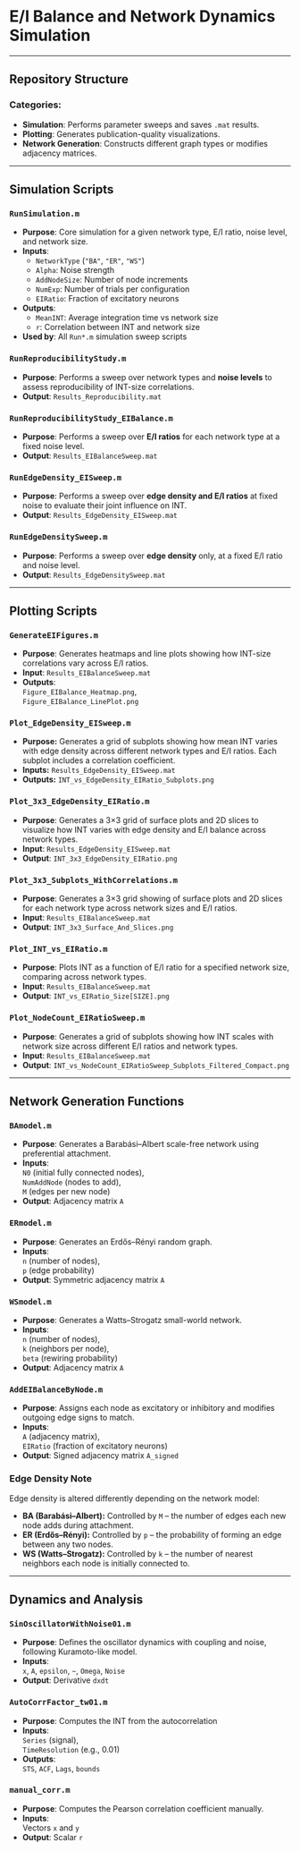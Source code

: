 # E/I Balance and Network Dynamics Simulation

---

## Repository Structure

### Categories:
- **Simulation**: Performs parameter sweeps and saves `.mat` results.
- **Plotting**: Generates publication-quality visualizations.
- **Network Generation**: Constructs different graph types or modifies adjacency matrices.

---

## Simulation Scripts

### `RunSimulation.m`
- **Purpose**: Core simulation for a given network type, E/I ratio, noise level, and network size.
- **Inputs**:
  - `NetworkType` (`"BA"`, `"ER"`, `"WS"`)
  - `Alpha`: Noise strength
  - `AddNodeSize`: Number of node increments
  - `NumExp`: Number of trials per configuration
  - `EIRatio`: Fraction of excitatory neurons
- **Outputs**:
  - `MeanINT`: Average integration time vs network size
  - `r`: Correlation between INT and network size
- **Used by**: All `Run*.m` simulation sweep scripts

### `RunReproducibilityStudy.m`
- **Purpose**: Performs a sweep over network types and **noise levels** to assess reproducibility of INT-size correlations.
- **Output**: `Results_Reproducibility.mat`

### `RunReproducibilityStudy_EIBalance.m`
- **Purpose**: Performs a sweep over **E/I ratios** for each network type at a fixed noise level.
- **Output**: `Results_EIBalanceSweep.mat`

### `RunEdgeDensity_EISweep.m`
- **Purpose**: Performs a sweep over **edge density and E/I ratios** at fixed noise to evaluate their joint influence on INT.
- **Output**: `Results_EdgeDensity_EISweep.mat`

### `RunEdgeDensitySweep.m`
- **Purpose**: Performs a sweep over **edge density** only, at a fixed E/I ratio and noise level.
- **Output**: `Results_EdgeDensitySweep.mat`

---

## Plotting Scripts

### `GenerateEIFigures.m`
- **Purpose**: Generates heatmaps and line plots showing how INT-size correlations vary across E/I ratios.
- **Input**: `Results_EIBalanceSweep.mat`
- **Outputs**:  
  `Figure_EIBalance_Heatmap.png`,  
  `Figure_EIBalance_LinePlot.png`

### `Plot_EdgeDensity_EISweep.m`  
- **Purpose:**  Generates a grid of subplots showing how mean INT varies with edge density across different network types and E/I ratios. Each subplot includes a correlation coefficient.
- **Inputs:** `Results_EdgeDensity_EISweep.mat`
- **Outputs:**  `INT_vs_EdgeDensity_EIRatio_Subplots.png`


### `Plot_3x3_EdgeDensity_EIRatio.m`
- **Purpose**: Generates a 3×3 grid of surface plots and 2D slices to visualize how INT varies with edge density and E/I balance across network types.
- **Input**: `Results_EdgeDensity_EISweep.mat`
- **Output**: `INT_3x3_EdgeDensity_EIRatio.png`

### `Plot_3x3_Subplots_WithCorrelations.m`
- **Purpose**: Generates a 3×3 grid showing of surface plots and 2D slices for each network type across network sizes and E/I ratios.
- **Input**: `Results_EIBalanceSweep.mat`
- **Output**: `INT_3x3_Surface_And_Slices.png`

### `Plot_INT_vs_EIRatio.m`
- **Purpose**: Plots INT as a function of E/I ratio for a specified network size, comparing across network types.
- **Input**: `Results_EIBalanceSweep.mat`
- **Output**: `INT_vs_EIRatio_Size[SIZE].png`

### `Plot_NodeCount_EIRatioSweep.m`
- **Purpose**: Generates a grid of subplots showing how INT scales with network size across different E/I ratios and network types.
- **Input**: `Results_EIBalanceSweep.mat`
- **Output**: `INT_vs_NodeCount_EIRatioSweep_Subplots_Filtered_Compact.png`

---

## Network Generation Functions

### `BAmodel.m`
- **Purpose**: Generates a Barabási–Albert scale-free network using preferential attachment.
- **Inputs**:  
  `N0` (initial fully connected nodes),  
  `NumAddNode` (nodes to add),  
  `M` (edges per new node)
- **Output**: Adjacency matrix `A`

### `ERmodel.m`
- **Purpose**: Generates an Erdős–Rényi random graph.
- **Inputs**:  
  `n` (number of nodes),  
  `p` (edge probability)
- **Output**: Symmetric adjacency matrix `A`

### `WSmodel.m`
- **Purpose**: Generates a Watts–Strogatz small-world network.
- **Inputs**:  
  `n` (number of nodes),  
  `k` (neighbors per node),  
  `beta` (rewiring probability)
- **Output**: Adjacency matrix `A`

### `AddEIBalanceByNode.m`
- **Purpose**: Assigns each node as excitatory or inhibitory and modifies outgoing edge signs to match.
- **Inputs**:  
  `A` (adjacency matrix),  
  `EIRatio` (fraction of excitatory neurons)
- **Output**: Signed adjacency matrix `A_signed`

### Edge Density Note

Edge density is altered differently depending on the network model:

- **BA (Barabási–Albert):** Controlled by `M` – the number of edges each new node adds during attachment.
- **ER (Erdős–Rényi):** Controlled by `p` – the probability of forming an edge between any two nodes.
- **WS (Watts–Strogatz):** Controlled by `k` – the number of nearest neighbors each node is initially connected to.

---

## Dynamics and Analysis

### `SinOscillatorWithNoise01.m`
- **Purpose**: Defines the oscillator dynamics with coupling and noise, following Kuramoto-like model.
- **Inputs**:  
  `x`, `A`, `epsilon`, `~`, `Omega`, `Noise`
- **Output**: Derivative `dxdt`

### `AutoCorrFactor_tw01.m`
- **Purpose**: Computes the INT from the autocorrelation
- **Inputs**:  
  `Series` (signal),  
  `TimeResolution` (e.g., 0.01)
- **Outputs**:  
  `STS`, `ACF`, `Lags`, `bounds`

### `manual_corr.m`
- **Purpose**: Computes the Pearson correlation coefficient manually.
- **Inputs**:  
  Vectors `x` and `y`
- **Output**: Scalar `r`
